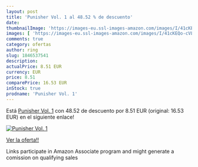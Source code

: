```yaml
---
layout: post
title: 'Punisher Vol. 1 al 48.52 % de descuento'
date: 
thumbnailImage: 'https://images-eu.ssl-images-amazon.com/images/I/41cKEQo-cVL._SL200_.jpg'
images: [ 'https://images-eu.ssl-images-amazon.com/images/I/41cKEQo-cVL._SL200_.jpg' ]
comments: true
category: ofertas
author: ring
slug: 1846537541
description:
actualPrice: 8.51 EUR
currency: EUR
price: 8.51
comparePrice: 16.53 EUR
inStock: true
prodname: 'Punisher Vol. 1'
---
```


Está [Punisher Vol. 1](https://www.amazon.es/dp/1846537541/?tag=tolees-21) con 48.52 de descuento por 8.51 EUR (original: 16.53 EUR) en el siguiente enlace!

[![Punisher Vol. 1](https://images-eu.ssl-images-amazon.com/images/I/41cKEQo-cVL._SL200_.jpg)](https://www.amazon.es/dp/1846537541/?tag=tolees-21)

[Ver la oferta!!](https://www.amazon.es/dp/1846537541/?tag=tolees-21)

Links participate in Amazon Associate program and might generate a comission on qualifying sales


